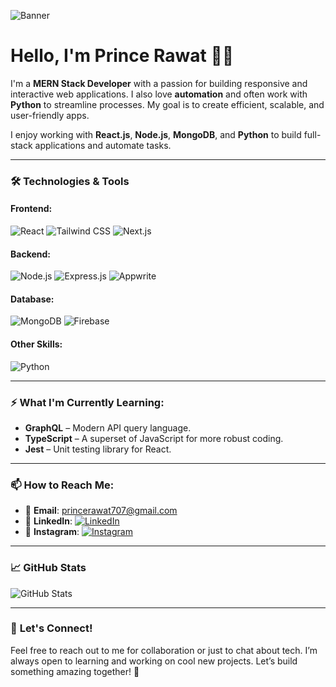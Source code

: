 <!-- Banner Image -->
![Banner](https://your-banner-image-url.com/banner.png)

# Hello, I'm Prince Rawat 👨‍💻

I'm a **MERN Stack Developer** with a passion for building responsive and interactive web applications. I also love **automation** and often work with **Python** to streamline processes. My goal is to create efficient, scalable, and user-friendly apps. 

I enjoy working with **React.js**, **Node.js**, **MongoDB**, and **Python** to build full-stack applications and automate tasks.

---

### 🛠️ **Technologies & Tools**

#### Frontend:
![React](https://img.shields.io/badge/React-61DAFB?style=flat-square&logo=react&logoColor=black) 
![Tailwind CSS](https://img.shields.io/badge/TailwindCSS-06B6D4?style=flat-square&logo=tailwind-css&logoColor=white) 
![Next.js](https://img.shields.io/badge/Next.js-000000?style=flat-square&logo=next.js&logoColor=white)

#### Backend:
![Node.js](https://img.shields.io/badge/Node.js-339933?style=flat-square&logo=node.js&logoColor=white) 
![Express.js](https://img.shields.io/badge/Express.js-000000?style=flat-square&logo=express&logoColor=white) 
![Appwrite](https://img.shields.io/badge/Appwrite-6C9D63?style=flat-square&logo=appwrite&logoColor=white)

#### Database:
![MongoDB](https://img.shields.io/badge/MongoDB-47A248?style=flat-square&logo=mongodb&logoColor=white)
![Firebase](https://img.shields.io/badge/Firebase-FFCA28?style=flat-square&logo=firebase&logoColor=black)

#### Other Skills:
![Python](https://img.shields.io/badge/Python-3776AB?style=flat-square&logo=python&logoColor=white)

---

### ⚡ **What I'm Currently Learning:**

- **GraphQL** – Modern API query language.
- **TypeScript** – A superset of JavaScript for more robust coding.
- **Jest** – Unit testing library for React.

---

### 📫 **How to Reach Me:**

- 📧 **Email**: [princerawat707@gmail.com](mailto:princerawat707@gmail.com)
- 💼 **LinkedIn**: [![LinkedIn](https://img.shields.io/badge/LinkedIn-0A66C2?style=flat-square&logo=linkedin&logoColor=white)](https://www.linkedin.com/in/prince-rawat/)
- 📸 **Instagram**: [![Instagram](https://img.shields.io/badge/Instagram-E4405F?style=flat-square&logo=instagram&logoColor=white)](https://www.instagram.com/princerawat02/)

---

### 📈 **GitHub Stats**

![GitHub Stats](https://github-readme-stats.vercel.app/api?username=princerawat02&show_icons=true&count_private=true&hide_title=true&hide=prs&theme=radical)

---

### 💬 **Let's Connect!**

Feel free to reach out to me for collaboration or just to chat about tech. I’m always open to learning and working on cool new projects. Let’s build something amazing together! 🚀
